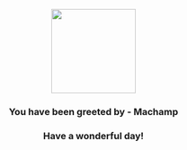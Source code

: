 <p align="center">
    <img src="https://raw.githubusercontent.com/PokeAPI/sprites/master/sprites/pokemon/68.png" width="150" height="150">
</p>
<h3 align="center">You have been greeted by - <b>Machamp</b></h3>
<h3 align="center">Have a wonderful day!</h3>

